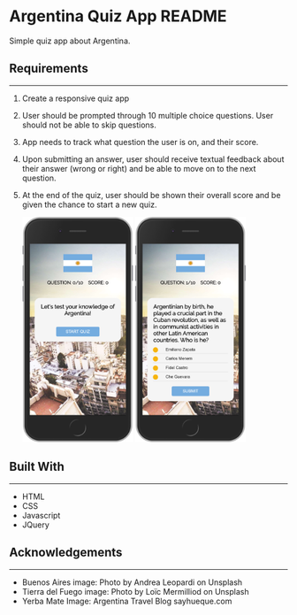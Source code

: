 # Argentina Quiz App README
Simple quiz app about Argentina.

## Requirements
***
1. Create a responsive quiz app

2. User should be prompted through 10 multiple choice questions. User should not be able to skip questions.

3. App needs to track what question the user is on, and their score.

4. Upon submitting an answer, user should receive textual feedback about their answer (wrong or right) and be able to move on to the next question.

5. At the end of the quiz, user should be shown their overall score and be given the chance to start a new quiz.


    <p float="left">
        <img src="images/homescreen.png" width="200" />
        <img src="images/questionspage.png" width="200" /> 
    </p>


## Built With
***
- HTML
- CSS
- Javascript
- JQuery

## Acknowledgements
***

* Buenos Aires image: Photo by Andrea Leopardi on Unsplash 
* Tierra del Fuego image: Photo by Loïc Mermilliod on Unsplash
* Yerba Mate Image: Argentina Travel Blog sayhueque.com
